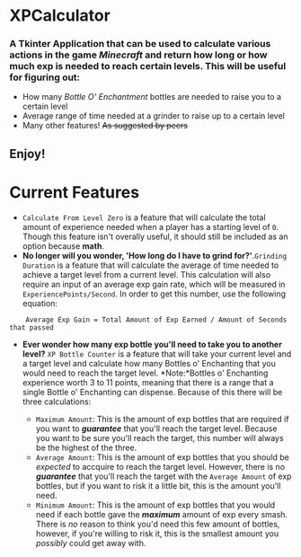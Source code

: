 # XPCalculator

### A Tkinter Application that can be used to calculate various actions in the game *Minecraft* and return how long or how much exp is needed to reach certain levels. This will be useful for figuring out:

- How many *Bottle O' Enchantment* bottles are needed to raise you to a certain level
- Average range of time needed at a grinder to raise up to a certain level
- Many other features! ~~As suggested by peers~~

## Enjoy!

# Current Features

- `Calculate From Level Zero` is a feature that will calculate the total amount of experience needed when a player has a starting level of `0`. Though this feature isn't overally useful, it should still be included as an option because **math**.
- **No longer will you wonder, 'How long do I have to grind for?'**.`Grinding Duration` is a feature that will calculate the average of time needed to achieve a target level from a current level. This calculation will also require an input of an average exp gain rate, which will be measured in `ExperiencePoints/Second`. In order to get this number, use the following equation:
```
    Average Exp Gain = Total Amount of Exp Earned / Amount of Seconds that passed
```
- **Ever wonder how many exp bottle you'll need to take you to another level?** `XP Bottle Counter` is a feature that will take your current level and a target level and calculate how many Bottles o' Enchanting that you would need to reach the target level. *Note:*Bottles o' Enchanting experience worth 3 to 11 points, meaning that there is a range that a single Bottle o' Enchanting can dispense. Because of this there will be three calculations:

    - `Maximum Amount`: This is the amount of exp bottles that are required if you want to ***guarantee*** that you'll reach the target level. Because you want to be sure you'll reach the target, this number will always be the highest of the three.
    - `Average Amount`: This is the amount of exp bottles that you should be *expected* to accquire to reach the target level. However, there is no ***guarantee*** that you'll reach the target with the `Average Amount` of exp bottles, but if you want to risk it a little bit, this is the amount you'll need. 
    - `Minimum Amount`: This is the amount of exp bottles that you would need if each bottle gave the ***maximum*** amount of exp every smash. There is *no* reason to think you'd need this few amount of bottles, however, if you're willing to risk it, this is the smallest amount you *possibly* could get away with.


